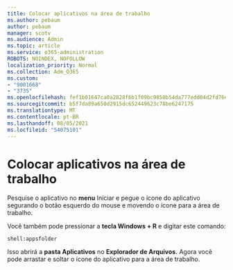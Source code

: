 ```yaml
---
title: Colocar aplicativos na área de trabalho
ms.author: pebaum
author: pebaum
manager: scotv
ms.audience: Admin
ms.topic: article
ms.service: o365-administration
ROBOTS: NOINDEX, NOFOLLOW
localization_priority: Normal
ms.collection: Adm_O365
ms.custom:
- "9001668"
- "3735"
ms.openlocfilehash: fef1b01647ca0a2828f6b1f09bc9850b54da777edd04d2fd76e6c79579fbefcc
ms.sourcegitcommit: b5f7da89a650d2915dc652449623c78be6247175
ms.translationtype: MT
ms.contentlocale: pt-BR
ms.lasthandoff: 08/05/2021
ms.locfileid: "54075101"
---
```

# <a name="put-apps-on-the-desktop"></a>Colocar aplicativos na área de trabalho

Pesquise o aplicativo no **menu** Iniciar e pegue o ícone do aplicativo segurando o botão esquerdo do mouse e movendo o ícone para a área de trabalho.

Você também pode pressionar a **tecla Windows + R** e digitar este comando:

`shell:appsfolder`

Isso abrirá a **pasta Aplicativos** no **Explorador de Arquivos.** Agora você pode arrastar e soltar o ícone do aplicativo para a área de trabalho.

